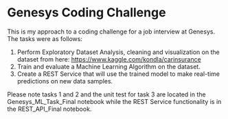 # Genesys Coding Challenge
This is my approach to a coding challenge for a job interview at Genesys. The tasks were as follows:
1. Perform Exploratory Dataset Analysis, cleaning and visualization on the dataset from here: https://www.kaggle.com/kondla/carinsurance
2. Train and evaluate a Machine Learning Algorithm on the dataset.
3. Create a REST Service that will use the trained model to make real-time predictions on new data samples. 


Please note tasks 1 and 2 and the unit test for task 3 are located in the Genesys_ML_Task_Final notebook while the REST Service functionality is in the REST_API_Final notebook.
